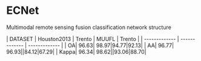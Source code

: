 # ECNet
Multimodal remote sensing fusion classification network structure


| DATASET   | Houston2013      | Trento      | MUUFL     | Trento      |
| ------------- | ------------- | ------------- |
| OA| 96.63| 98.97|94.77|92.13|
| AA| 96.77| 96.93||84.12|67.29|
| Kappa| 96.34| 98.62||93.06|88.70|
